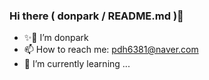 ### Hi there ( donpark / README.md )👋
<!-- [![Hits](https://hits.seeyoufarm.com/api/count/incr/badge.svg?url=https%3A%2F%2Fgithub.com%2Fpdh9311%2Fhit-counter&count_bg=%2379C83D&title_bg=%23555555&icon=&icon_color=%23E7E7E7&title=hits&edge_flat=false)](https://hits.seeyoufarm.com) -->

<!-- ![Anurag's GitHub stats](https://github-readme-stats.vercel.app/api?username=pdh9311&hide=contribs,prs&show_icons=true&theme=dark) -->

<!-- [![Top Langs](https://github-readme-stats.vercel.app/api/top-langs/?username=pdh9311&layout=compact)](https://github.com/anuraghazra/github-readme-stats) -->
<!-- 👋🔭✨🌱👯🤔💬📫😄⚡ -->

- ✨🔭 I’m donpark
- 📫 How to reach me: pdh6381@naver.com
- 🌱 I’m currently learning ...
<!-- - 👯 I’m looking to collaborate on ...
- 💬 Ask me about ...
- 😄 Pronouns: ...
- ⚡ Fun fact: ... -->

<!-- [![](https://raw.githubusercontent.com/pdh9311/pdh9311/main/profile-summary-card-output/github/0-profile-details.svg)](https://github.com/vn7n24fzkq/github-profile-summary-cards)
[![](https://raw.githubusercontent.com/pdh9311/pdh9311/main/profile-summary-card-output/github/1-repos-per-language.svg)](https://github.com/vn7n24fzkq/github-profile-summary-cards) [![](https://raw.githubusercontent.com/pdh9311/pdh9311/main/profile-summary-card-output/github/2-most-commit-language.svg)](https://github.com/vn7n24fzkq/github-profile-summary-cards)
[![](https://raw.githubusercontent.com/pdh9311/pdh9311/main/profile-summary-card-output/github/3-stats.svg)](https://github.com/vn7n24fzkq/github-profile-summary-cards) [![](https://raw.githubusercontent.com/pdh9311/pdh9311/main/profile-summary-card-output/github/4-productive-time.svg)](https://github.com/vn7n24fzkq/github-profile-summary-cards) -->
